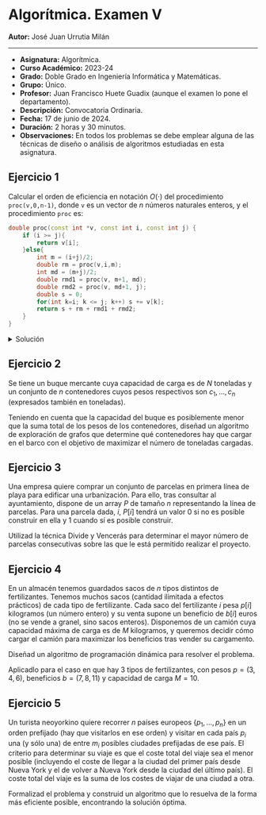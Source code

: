 # Algorítmica. Examen V

**Autor:** José Juan Urrutia Milán
***

- **Asignatura:**  Algorítmica.
- **Curso Académico:** 2023-24
- **Grado:** Doble Grado en Ingeniería Informática y Matemáticas.
- **Grupo:** Único.
- **Profesor:** Juan Francisco Huete Guadix (aunque el examen lo pone el departamento).
- **Descripción:** Convocatoria Ordinaria.
- **Fecha:** 17 de junio de 2024.
- **Duración:** 2 horas y 30 minutos.
- **Observaciones:** En todos los problemas se debe emplear alguna de las técnicas de diseño o análisis de algoritmos estudiadas en esta asignatura.

## Ejercicio 1
Calcular el orden de eficiencia en notación $O(\cdot)$ del procedimiento `proc(v,0,n-1)`, donde `v` es un vector de $n$ números naturales enteros, y el procedimiento `proc` es:
```cpp
double proc(const int *v, const int i, const int j) {
    if (i >= j){
        return v[i];
    }else{
        int m = (i+j)/2;
        double rm = proc(v,i,m);
        int md = (m+j)/2;
        double rmd1 = proc(v, m+1, md);
        double rmd2 = proc(v, md+1, j);
        double s = 0;
        for(int k=i; k <= j; k++) s += v[k];
        return s + rm + rmd1 + rmd2;
    }
}
```

<details>
  <summary>Solución</summary>
  <p>El examen todavía no se ha resuelto, si alguien resuelve el examen nos sería de utilidad para subir la solución. Recordamos que la solución era $O(n\log n)$.</p>
</details>

## Ejercicio 2
Se tiene un buque mercante cuya capacidad de carga es de $N$ toneladas y un conjunto de $n$ contenedores cuyos pesos respectivos son $c_1, \ldots, c_n$ (expresados también en toneladas). 

Teniendo en cuenta que la capacidad del buque es posiblemente menor que la suma total de los pesos de los contenedores, diseñad un algoritmo de exploración de grafos que determine qué contenedores hay que cargar en el barco con el objetivo de maximizar el número de toneladas cargadas.

## Ejercicio 3
Una empresa quiere comprar un conjunto de parcelas en primera línea de playa para edificar una urbanización. Para ello, tras consultar al ayuntamiento, dispone de un array $P$ de tamaño $n$ representando la línea de parcelas. Para una parcela dada, $i$, $P[i]$ tendrá un valor 0 si no es posible construir en ella y 1 cuando sí es posible construir. 

Utilizad la técnica Divide y Vencerás para determinar el mayor número de parcelas consecutivas sobre las que le está permitido realizar el proyecto.

## Ejercicio 4
En un almacén tenemos guardados sacos de $n$ tipos distintos de fertilizantes. Tenemos muchos sacos (cantidad ilimitada a efectos prácticos) de cada tipo de fertilizante. Cada saco del fertilizante $i$ pesa $p[i]$ kilogramos (un número entero) y su venta supone un beneficio de $b[i]$ euros (no se vende a granel, sino sacos enteros). Disponemos de un camión cuya capacidad máxima de carga es de $M$ kilogramos, y queremos decidir cómo cargar el camión para maximizar los beneficios tras vender su cargamento. 

Diseñad un algoritmo de programación dinámica para resolver el problema. 

Aplicadlo para el caso en que hay 3 tipos de fertilizantes, con pesos $p = (3, 4, 6)$, beneficios $b = (7, 8, 11)$ y capacidad de carga $M = 10$.

## Ejercicio 5
Un turista neoyorkino quiere recorrer $n$ países europeos $\{p_1, \ldots, p_n\}$ en un orden prefijado (hay que visitarlos en ese orden) y visitar en cada país $p_i$ una (y sólo una) de entre $m_i$ posibles ciudades prefijadas de ese país. El criterio para determinar su viaje es que el coste total del viaje sea el menor posible (incluyendo el coste de llegar a la ciudad del primer país desde Nueva York y el de volver a Nueva York desde la ciudad del último país). El coste total del viaje es la suma de los costes de viajar de una ciudad a otra. 

Formalizad el problema y construid un algoritmo que lo resuelva de la forma más eficiente posible, encontrando la solución óptima.
